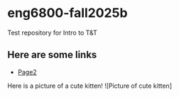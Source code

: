 # eng6800-fall2025b
Test repository for Intro to T&T

## Here are some links
- [Page2](page2.md)

Here is a picture of a cute kitten!
![Picture of cute kitten]
